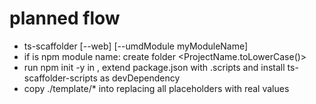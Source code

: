 # planned flow

* ts-scaffolder <ProjectName> [--web] [--umdModule myModuleName]
* if is npm module name: create folder <ProjectName.toLowerCase()>
* run npm init -y in <ProjectName>, extend package.json with .scripts and install ts-scaffolder-scripts as devDependency
* copy ./template/* into <ProjectName> replacing all placeholders with real values